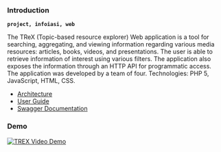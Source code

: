 ### Introduction

**`project, infoiasi, web`**

The TReX (Topic-based resource explorer) Web application is a tool for searching, aggregating, and viewing information regarding
various media resources: articles, books, videos, and presentations. The user is able to retrieve
information of interest using various filters. The application also exposes the information
through an HTTP API for programmatic access. The application was developed by a team of
four. Technologies: PHP 5, JavaScript, HTML, CSS.

- [Architecture](https://github.com/ioanabirsan/trex/blob/master/docs/TReX%20(Topic-based%20Resource%20eXplorer)%20%20Architecture.pdf)
- [User Guide](https://github.com/ioanabirsan/trex/blob/master/user-guide-scholarly-html/index.html)
- [Swagger Documentation](https://generator.swagger.io/?url=https://raw.githubusercontent.com/ioanabirsan/trex/master/api/swagger.yaml)

### Demo 
[![TREX Video Demo](https://user-images.githubusercontent.com/22713689/202920140-64c060b1-98c8-4464-9de5-8c685c1c2687.png)](http://www.youtube.com/watch?v=ATb1b8zycVE "Trex Video Demo")
